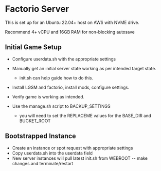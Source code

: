# Factorio Server
This is set up for an Ubuntu 22.04+ host on AWS with NVME drive.

Recommend 4+ vCPU and 16GB RAM for non-blocking autosave


## Initial Game Setup
* Configure userdata.sh with the appropriate settings

* Manually get an initial server state working as per intended target state.
    * init.sh can help guide how to do this.
* Install LGSM and factorio, install mods, configure settings.
* Verify game is working as intended.
* Use the manage.sh script to BACKUP_SETTINGS
    * you will need to set the REPLACEME values for the BASE_DIR and BUCKET_ROOT

## Bootstrapped Instance
* Create an instance or spot request with appropriate settings
* Copy userdata.sh into the userdata field
* New server instances will pull latest init.sh from WEBROOT -- make changes and terminate/restart
